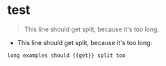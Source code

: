 # test

> This line should get split, because it's too long.

- This line should get split, because it's too long:

`long examples should {{get}} split too`
